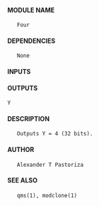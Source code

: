 #### MODULE NAME
       Four

#### DEPENDENCIES
       None

#### INPUTS
#### OUTPUTS
    Y

#### DESCRIPTION
       Outputs Y = 4 (32 bits).

#### AUTHOR
       Alexander T Pastoriza

#### SEE ALSO
       qms(1), modclone(1)
